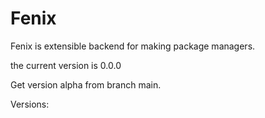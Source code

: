 # Fenix
Fenix is extensible backend for making package managers.

the current version is 0.0.0

Get version alpha from branch main.

Versions:
  

